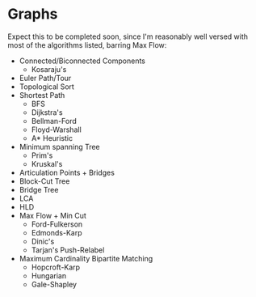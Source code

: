 # Graphs

Expect this to be completed soon, since I'm reasonably well versed with most of the algorithms listed, barring Max Flow:

* Connected/Biconnected Components
	* Kosaraju's
* Euler Path/Tour
* Topological Sort
* Shortest Path
	* BFS
	* Dijkstra's
	* Bellman-Ford
	* Floyd-Warshall
	* A* Heuristic
* Minimum spanning Tree
	* Prim's
	* Kruskal's
* Articulation Points + Bridges
* Block-Cut Tree
* Bridge Tree
* LCA
* HLD
* Max Flow + Min Cut
	* Ford-Fulkerson
	* Edmonds-Karp
	* Dinic's
	* Tarjan's Push-Relabel
* Maximum Cardinality Bipartite Matching
	* Hopcroft-Karp
	* Hungarian
	* Gale-Shapley

